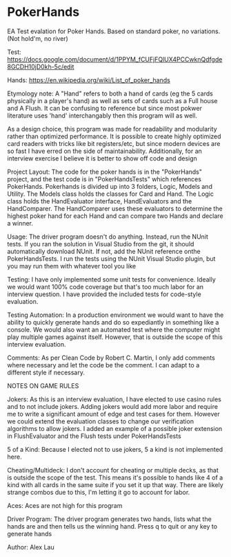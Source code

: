 # PokerHands


EA Test evalation for Poker Hands. Based on standard poker, no variations. (Not hold'm, no river)

Test: https://docs.google.com/document/d/1PPYM_fCUFjFQlUX4PCCwknQdfgde8GCDH10jD0kh-5c/edit

Hands: https://en.wikipedia.org/wiki/List_of_poker_hands

Etymology note: A "Hand" refers to both a hand of cards (eg the 5 cards physically in a player's hand) as well as
sets of cards such as a Full house and A Flush. It can be confusing to reference but since most pokwer literature
uses 'hand' interchangably then this program will as well.

As a design choice, this program was made for readability and modularity rather than 
optimized performance. It is possible to create highly optimized card readers with 
tricks like bit registers/etc, but since modern devices are so fast I have erred on
the side of maintainability. Additionally, for an interview exercise I believe it is 
better to show off code and design

Project Layout: The code for the poker hands is in the "PokerHands" project, and the test code
is in "PokerHandsTests" which references PokerHands.
Pokerhands is divided up into 3 folders, Logic, Models and Utility. The Models class holds the classes for Card and Hand.
The Logic class holds the HandEvaluator interface, HandEvaluators and the HandComparer. The HandComparer uses these
evaluators to determine the highest poker hand for each Hand and can compare two Hands and declare a winner. 

Usage: The driver program doesn't do anything. Instead, run the NUnit tests. If you ran the solution
in Visual Studio from the git, it should automatically download NUnit. If not, add the NUnit reference 
onthe PokerHandsTests. I run the tests using the NUnit Visual Studio plugin, but you may run them 
with whatever tool you like

Testing: I have only implemented some unit tests for convenience. Ideally we would want
100% code coverage but that's too much labor for an interview question. I have provided
the included tests for code-style evaluation.

Testing Automation: In a production environment we would want to have the ability to quickly
generate hands and do so expediantly in something like a console. We would also want an automated test
where the computer might play multiple games against itself. However, that is outside the scope of this
interview evaluation.

Comments: As per Clean Code by Robert C. Martin, I only add comments where necessary and let
the code be the comment. I can adapt to a different style if necessary.

NOTES ON GAME RULES

Jokers: As this is an interview evaluation, I have elected to use casino rules and to not include jokers.
Adding jokers would add more labor and require me to write a significant amount of edge and test cases for them.
However we could extend the evaluation classes to change our verification algorithms to allow jokers.
I added an example of a possible joker extension in FlushEvaluator and the Flush tests under PokerHandsTests

5 of a Kind: Because I elected not to use jokers, 5 a kind is not implemented here.

Cheating/Multideck: I don't account for cheating or multiple decks, as that is outside the scope of the test. 
This means it's possible to hands like 4 of a kind with all cards in the same suite if you set it up that way.
There are likely strange combos due to this, I'm letting it go to account for labor.

Aces: Aces are not high for this program

Driver Program: The driver program generates two hands, lists what the hands are and then tells us 
the winning hand. Press q to quit or any key to generate hands


Author: Alex Lau
